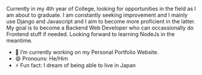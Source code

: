 Currently in my 4th year of College, looking for opportunities in the field as I am about to graduate. 
I am constantly seeking improvement and I mainly use Django and Javascript and I aim to become more proficient in the latter. 
My goal is to become a Backend Web Developer who can occassionally do Frontend stuff if needed. 
Looking forward to learning NodeJs in the meantime. 

- 🔭 I’m currently working on my Personal Portfolio Website.
- 😄 Pronouns: He/Him
- ⚡ Fun fact: I dream of being able to live in Japan
